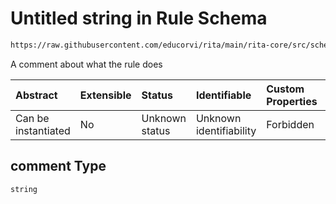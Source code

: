 # Untitled string in Rule Schema

```txt
https://raw.githubusercontent.com/educorvi/rita/main/rita-core/src/schema/rule.json#/properties/comment
```

A comment about what the rule does

| Abstract            | Extensible | Status         | Identifiable            | Custom Properties | Additional Properties | Access Restrictions | Defined In                                                       |
| :------------------ | :--------- | :------------- | :---------------------- | :---------------- | :-------------------- | :------------------ | :--------------------------------------------------------------- |
| Can be instantiated | No         | Unknown status | Unknown identifiability | Forbidden         | Allowed               | none                | [rule.json\*](../../src/schema/rule.json "open original schema") |

## comment Type

`string`
